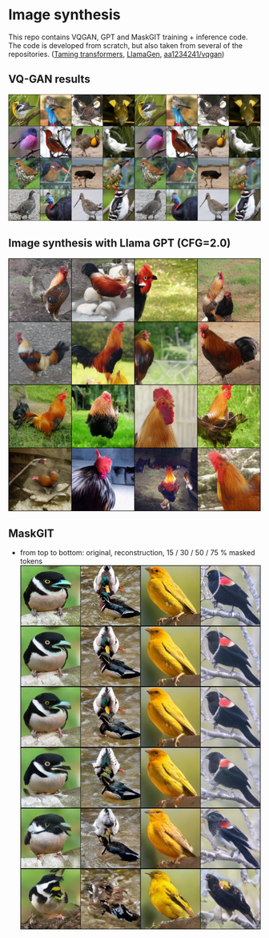 # Image synthesis
This repo contains VQGAN, GPT and MaskGIT training + inference code.
The code is developed from scratch, but also taken from several of the repositories.
([Taming transformers](https://github.com/CompVis/taming-transformers), [LlamaGen](https://github.com/FoundationVision/LlamaGen), [aa1234241/vqgan](https://github.com/aa1234241/vqgan))

## VQ-GAN results
![VQGAN-results](figures/vqgan_val_results.jpg)

## Image synthesis with Llama GPT (CFG=2.0)
![GPT](figures/cocks_cfg.png)

## MaskGIT
- from top to bottom: original, reconstruction, 15 / 30 / 50 / 75 % masked tokens
![MaskGIT](figures/maskgit_training.jpg)

